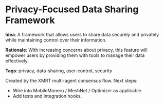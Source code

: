 # Privacy-Focused Data Sharing Framework

**Idea**: A framework that allows users to share data securely and privately while maintaining control over their information.

**Rationale**: With increasing concerns about privacy, this feature will empower users by providing them with tools to manage their data effectively.

**Tags**: privacy, data-sharing, user-control, security

Created by the XMRT multi-agent consensus flow.
Next steps:
- Wire into MobileMonero / MeshNet / Optimizer as applicable.
- Add tests and integration hooks.
